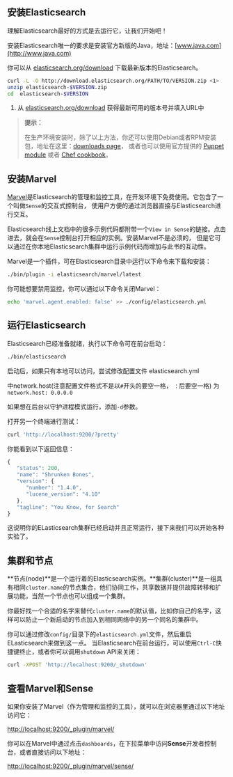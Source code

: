 ## 安装Elasticsearch

理解Elasticsearch最好的方式是去运行它，让我们开始吧！

安装Elasticsearch唯一的要求是安装官方新版的Java，地址：[www.java.com](http://www.java.com)

你可以从 [elasticsearch.org\/download](http://www.elasticsearch.org/download/) 下载最新版本的Elasticsearch。

```bash
curl -L -O http://download.elasticsearch.org/PATH/TO/VERSION.zip <1>
unzip elasticsearch-$VERSION.zip
cd  elasticsearch-$VERSION
```

1. 从 [elasticsearch.org\/download](http://www.elasticsearch.org/download/) 获得最新可用的版本号并填入URL中

> **提示：**
> 
> 在生产环境安装时，除了以上方法，你还可以使用Debian或者RPM安装包，地址在这里：[downloads page](http://www.elasticsearch.org/downloads)，
或者也可以使用官方提供的 [Puppet module](https://github.com/elasticsearch/puppet-elasticsearch) 或者
> [Chef cookbook](https://github.com/elasticsearch/cookbook-elasticsearch)。

## 安装Marvel

[Marvel](http://www.elasticsearch.com/marvel)是Elasticsearch的管理和监控工具，在开发环境下免费使用。它包含了一个叫做`Sense`的交互式控制台，
使用户方便的通过浏览器直接与Elasticsearch进行交互。

Elasticsearch线上文档中的很多示例代码都附带一个`View in Sense`的链接。点击进去，就会在`Sense`控制台打开相应的实例。安装Marvel不是必须的，
但是它可以通过在你本地Elasticsearch集群中运行示例代码而增加与此书的互动性。

Marvel是一个插件，可在Elasticsearch目录中运行以下命令来下载和安装：

```bash
./bin/plugin -i elasticsearch/marvel/latest
```

你可能想要禁用监控，你可以通过以下命令关闭Marvel：    

```bash
echo 'marvel.agent.enabled: false' >> ./config/elasticsearch.yml
```

## 运行Elasticsearch

Elasticsearch已经准备就绪，执行以下命令可在前台启动：

```bash
./bin/elasticsearch
```

启动后，如果只有本地可以访问，尝试修改配置文件 elasticsearch.yml

中network.host\(注意配置文件格式不是以`#`开头的要空一格， `：`后要空一格\) 为`network.host: 0.0.0.0`

如果想在后台以守护进程模式运行，添加`-d`参数。

打开另一个终端进行测试：

```bash
curl 'http://localhost:9200/?pretty'
```

你能看到以下返回信息：

```javascript
{
   "status": 200,
   "name": "Shrunken Bones",
   "version": {
      "number": "1.4.0",
      "lucene_version": "4.10"
   },
   "tagline": "You Know, for Search"
}
```

这说明你的ELasticsearch集群已经启动并且正常运行，接下来我们可以开始各种实验了。

## 集群和节点

**节点\(node\)**是一个运行着的Elasticsearch实例。**集群\(cluster\)**是一组具有相同`cluster.name`的节点集合，他们协同工作，共享数据并提供故障转移和扩展功能，当然一个节点也可以组成一个集群。

你最好找一个合适的名字来替代`cluster.name`的默认值，比如你自己的名字，这样可以防止一个新启动的节点加入到相同网络中的另一个同名的集群中。

你可以通过修改`config/`目录下的`elasticsearch.yml`文件，然后重启ELasticsearch来做到这一点。
当Elasticsearch在前台运行，可以使用`Ctrl-C`快捷键终止，或者你可以调用`shutdown` API来关闭：

```bash
curl -XPOST 'http://localhost:9200/_shutdown'
```

## 查看Marvel和Sense

如果你安装了Marvel（作为管理和监控的工具），就可以在浏览器里通过以下地址访问它：

[http:\/\/localhost:9200\/\_plugin\/marvel\/](http://localhost:9200/_plugin/marvel/)

你可以在Marvel中通过点击`dashboards`，在下拉菜单中访问**Sense**开发者控制台，或者直接访问以下地址：

[http:\/\/localhost:9200\/\_plugin\/marvel\/sense\/](http://localhost:9200/_plugin/marvel/sense/)

